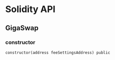 # Solidity API

## GigaSwap

### constructor

```solidity
constructor(address feeSettingsAddress) public
```


